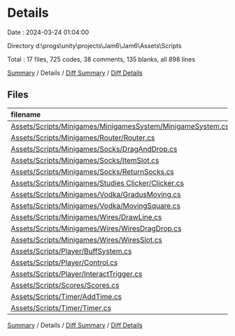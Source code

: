 # Details

Date : 2024-03-24 01:04:00

Directory d:\\progs\\unity\\projects\\Jam6\\Jam6\\Assets\\Scripts

Total : 17 files,  725 codes, 38 comments, 135 blanks, all 898 lines

[Summary](results.md) / Details / [Diff Summary](diff.md) / [Diff Details](diff-details.md)

## Files
| filename | language | code | comment | blank | total |
| :--- | :--- | ---: | ---: | ---: | ---: |
| [Assets/Scripts/Minigames/MinigamesSystem/MinigameSystem.cs](/Assets/Scripts/Minigames/MinigamesSystem/MinigameSystem.cs) | C# | 68 | 21 | 14 | 103 |
| [Assets/Scripts/Minigames/Router/Router.cs](/Assets/Scripts/Minigames/Router/Router.cs) | C# | 90 | 2 | 20 | 112 |
| [Assets/Scripts/Minigames/Socks/DragAndDrop.cs](/Assets/Scripts/Minigames/Socks/DragAndDrop.cs) | C# | 41 | 1 | 5 | 47 |
| [Assets/Scripts/Minigames/Socks/ItemSlot.cs](/Assets/Scripts/Minigames/Socks/ItemSlot.cs) | C# | 34 | 1 | 8 | 43 |
| [Assets/Scripts/Minigames/Socks/ReturnSocks.cs](/Assets/Scripts/Minigames/Socks/ReturnSocks.cs) | C# | 37 | 0 | 11 | 48 |
| [Assets/Scripts/Minigames/Studies Clicker/Clicker.cs](/Assets/Scripts/Minigames/Studies%20Clicker/Clicker.cs) | C# | 25 | 1 | 5 | 31 |
| [Assets/Scripts/Minigames/Vodka/GradusMoving.cs](/Assets/Scripts/Minigames/Vodka/GradusMoving.cs) | C# | 32 | 1 | 4 | 37 |
| [Assets/Scripts/Minigames/Vodka/MovingSquare.cs](/Assets/Scripts/Minigames/Vodka/MovingSquare.cs) | C# | 62 | 3 | 8 | 73 |
| [Assets/Scripts/Minigames/Wires/DrawLine.cs](/Assets/Scripts/Minigames/Wires/DrawLine.cs) | C# | 24 | 0 | 5 | 29 |
| [Assets/Scripts/Minigames/Wires/WiresDragDrop.cs](/Assets/Scripts/Minigames/Wires/WiresDragDrop.cs) | C# | 41 | 2 | 7 | 50 |
| [Assets/Scripts/Minigames/Wires/WiresSlot.cs](/Assets/Scripts/Minigames/Wires/WiresSlot.cs) | C# | 49 | 5 | 11 | 65 |
| [Assets/Scripts/Player/BuffSystem.cs](/Assets/Scripts/Player/BuffSystem.cs) | C# | 32 | 0 | 5 | 37 |
| [Assets/Scripts/Player/Control.cs](/Assets/Scripts/Player/Control.cs) | C# | 59 | 1 | 9 | 69 |
| [Assets/Scripts/Player/InteractTrigger.cs](/Assets/Scripts/Player/InteractTrigger.cs) | C# | 63 | 0 | 9 | 72 |
| [Assets/Scripts/Scores/Scores.cs](/Assets/Scripts/Scores/Scores.cs) | C# | 24 | 0 | 5 | 29 |
| [Assets/Scripts/Timer/AddTime.cs](/Assets/Scripts/Timer/AddTime.cs) | C# | 15 | 0 | 3 | 18 |
| [Assets/Scripts/Timer/Timer.cs](/Assets/Scripts/Timer/Timer.cs) | C# | 29 | 0 | 6 | 35 |

[Summary](results.md) / Details / [Diff Summary](diff.md) / [Diff Details](diff-details.md)